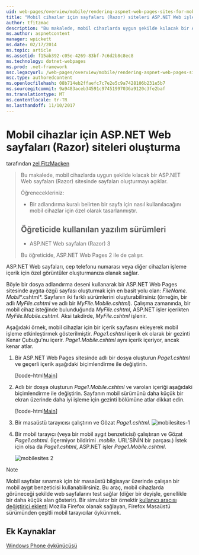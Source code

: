 ```yaml
---
uid: web-pages/overview/mobile/rendering-aspnet-web-pages-sites-for-mobile-devices
title: "Mobil cihazlar için sayfaları (Razor) siteleri ASP.NET Web işleme | Microsoft Docs"
author: tfitzmac
description: "Bu makalede, mobil cihazlarda uygun şekilde kılacak bir ASP.NET Web sayfaları (Razor) sitesinde sayfaları oluşturmayı açıklar. Öğrenecekleriniz: size nasıl..."
ms.author: aspnetcontent
manager: wpickett
ms.date: 02/17/2014
ms.topic: article
ms.assetid: f15ab392-c05e-4269-83bf-7c6d2b8c8ec8
ms.technology: dotnet-webpages
ms.prod: .net-framework
msc.legacyurl: /web-pages/overview/mobile/rendering-aspnet-web-pages-sites-for-mobile-devices
msc.type: authoredcontent
ms.openlocfilehash: 08b714eb2ffaefc7c7e2e5c9a7428106b231e5b7
ms.sourcegitcommit: 9a9483aceb34591c97451997036a9120c3fe2baf
ms.translationtype: MT
ms.contentlocale: tr-TR
ms.lasthandoff: 11/10/2017
---
```

<a name="rendering-aspnet-web-pages-razor-sites-for-mobile-devices"></a>Mobil cihazlar için ASP.NET Web sayfaları (Razor) siteleri oluşturma
====================
tarafından [zel FitzMacken](https://github.com/tfitzmac)

> Bu makalede, mobil cihazlarda uygun şekilde kılacak bir ASP.NET Web sayfaları (Razor) sitesinde sayfaları oluşturmayı açıklar.
> 
> Öğrenecekleriniz:
> 
> - Bir adlandırma kuralı belirten bir sayfa için nasıl kullanılacağını mobil cihazlar için özel olarak tasarlanmıştır.
>   
> 
> ## <a name="software-versions-used-in-the-tutorial"></a>Öğreticide kullanılan yazılım sürümleri
> 
> 
> - ASP.NET Web sayfaları (Razor) 3
>   
> 
> Bu öğreticide, ASP.NET Web Pages 2 ile de çalışır.


ASP.NET Web sayfaları, cep telefonu numarası veya diğer cihazları işleme içerik için özel görüntüler oluşturmanıza olanak sağlar.

Böyle bir dosya adlandırma deseni kullanarak bir ASP.NET Web Pages sitesinde aygıta özgü sayfası oluşturmak için en basit yolu olan: *FileName.* *Mobil**.cshtml*. Sayfanın iki farklı sürümlerini oluşturabilirsiniz (örneğin, bir adlı *MyFile.cshtml* ve adlı bir *MyFile.Mobile.cshtml*). Çalışma zamanında, bir mobil cihaz isteğinde bulunduğunda *MyFile.cshtml*, ASP.NET işler içerikten *MyFile.Mobile.cshtml*. Aksi takdirde, *MyFile.cshtml* işlenir.

Aşağıdaki örnek, mobil cihazlar için bir içerik sayfasını ekleyerek mobil işleme etkinleştirmek gösterilmiştir. *Page1.cshtml* içerik ek olarak bir gezinti Kenar Çubuğu'nu içerir. *Page1.Mobile.cshtml* aynı içerik içeriyor, ancak kenar atlar.

1. Bir ASP.NET Web Pages sitesinde adlı bir dosya oluşturun *Page1.cshtml* ve geçerli içerik aşağıdaki biçimlendirme ile değiştirin.

    [!code-html[Main](rendering-aspnet-web-pages-sites-for-mobile-devices/samples/sample1.html)]
2. Adlı bir dosya oluşturun *Page1.Mobile.cshtml* ve varolan içeriği aşağıdaki biçimlendirme ile değiştirin. Sayfanın mobil sürümünü daha küçük bir ekran üzerinde daha iyi işleme için gezinti bölümüne atlar dikkat edin.

    [!code-html[Main](rendering-aspnet-web-pages-sites-for-mobile-devices/samples/sample2.html)]
3. Bir masaüstü tarayıcısı çalıştırın ve Gözat *Page1.cshtml*. ![mobilesites-1](rendering-aspnet-web-pages-sites-for-mobile-devices/_static/image1.png)
4. Bir mobil tarayıcı (veya bir mobil aygıt benzeticisi) çalıştıran ve Gözat *Page1.cshtml*. (İçermiyor bildirimi *.mobile.* URL'SİNİN bir parçası.) İstek için olsa da *Page1.cshtml*, ASP.NET işler *Page1.Mobile.cshtml*.

    ![mobilesites 2](rendering-aspnet-web-pages-sites-for-mobile-devices/_static/image2.png)

> [!NOTE]
> Mobil sayfalar sınamak için bir masaüstü bilgisayar üzerinde çalışan bir mobil aygıt benzeticisi kullanabilirsiniz. Bu araç, mobil cihazlarda görüneceği şekilde web sayfalarını test sağlar (diğer bir deyişle, genellikle bir daha küçük alan gösterir). Bir simulator bir örnektir [kullanıcı aracısı değiştirici eklenti](http://addons.mozilla.org/en-us/firefox/addon/user-agent-switcher/) Mozilla Firefox olanak sağlayan, Firefox Masaüstü sürümünden çeşitli mobil tarayıcılar öykünmek.


<a id="Additional_Resources"></a>
## <a name="additional-resources"></a>Ek Kaynaklar


[Windows Phone öykünücüsü](https://msdn.microsoft.com/en-us/library/ff402563(v=VS.92).aspx)

